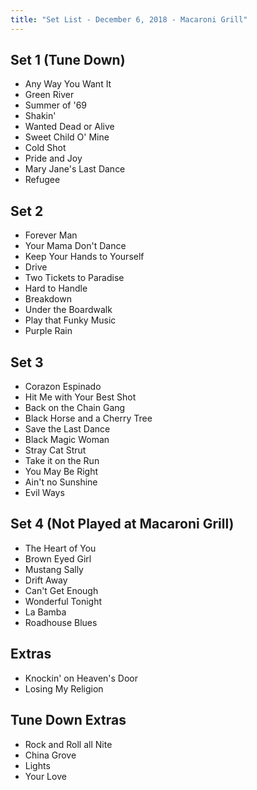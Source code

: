 ```yaml
---
title: "Set List - December 6, 2018 - Macaroni Grill"
---
```


## Set 1 (Tune Down)

- Any Way You Want It
- Green River
- Summer of '69
- Shakin'
- Wanted Dead or Alive
- Sweet Child O' Mine
- Cold Shot
- Pride and Joy
- Mary Jane's Last Dance
- Refugee

## Set 2

- Forever Man
- Your Mama Don't Dance
- Keep Your Hands to Yourself
- Drive
- Two Tickets to Paradise
- Hard to Handle
- Breakdown
- Under the Boardwalk
- Play that Funky Music
- Purple Rain

## Set 3

- Corazon Espinado
- Hit Me with Your Best Shot
- Back on the Chain Gang
- Black Horse and a Cherry Tree
- Save the Last Dance
- Black Magic Woman
- Stray Cat Strut
- Take it on the Run
- You May Be Right
- Ain't no Sunshine
- Evil Ways

## Set 4 (Not Played at Macaroni Grill)

- The Heart of You
- Brown Eyed Girl
- Mustang Sally
- Drift Away
- Can't Get Enough
- Wonderful Tonight
- La Bamba
- Roadhouse Blues

## Extras

- Knockin' on Heaven's Door
- Losing My Religion

## Tune Down Extras

- Rock and Roll all Nite
- China Grove
- Lights
- Your Love
